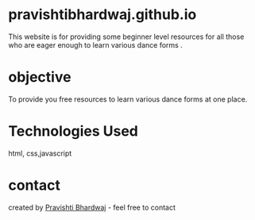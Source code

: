# pravishtibhardwaj.github.io
This website is for providing some  beginner level resources for all those who are  eager enough to learn various dance forms . 
# objective
To provide you free resources to learn various dance forms at one place.
# Technologies Used
html,
css,javascript
# contact
created by [Pravishti Bhardwaj](https://www.linkedin.com/in/pravishti-bhardwaj-7b4042200/) - feel free to contact
